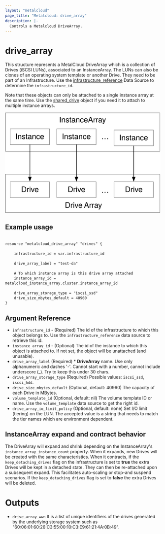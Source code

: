 ```yaml
---
layout: "metalcloud"
page_title: "Metalcloud: drive_array"
description: |-
  Controls a Metalcloud DriveArray.
---
```



# drive_array

This structure represents a MetalCloud DriveArray which is a collection of Drives (iSCSI LUNs), associated to an InstanceArray. The LUNs can also be clones of an operating system template or another Drive. They need to be part of an Infrastructure. Use the [infrastructure_reference](../d/infrastructure_reference.md) Data Source to determine the `infrastructure_id`.

Note that these objects can only be attached to a single instance array at the same time. Use the [shared_drive](./shared_drive.html.md) object if you need it to attach to multiple instance arrays. 

![instances-to-drive-arrays](../assets/introduction-5.svg)


## Example usage

```hcl

resource "metalcloud_drive_array" "drives" {

    infrastructure_id = var.infrastructure_id

    drive_array_label = "test-da"
    
    # To which instance array is this drive array attached
    instance_array_id = metalcloud_instance_array.cluster.instance_array_id
    
    drive_array_storage_type = "iscsi_ssd"
    drive_size_mbytes_default = 40960    
}

```
## Argument Reference

* `infrastructure_id` - (Required) The id of the infrastructure to which this object belongs to. Use the `infrastructure_reference` data source to retrieve this id. 
* `instance_array_id` - (Optional) The id of the instance to which this object is attached to. If not set, the object will be unattached (and unusable).
* `drive_array_label` (Required) *  **DriveArray** name. Use only alphanumeric and dashes '-'. Cannot start with a number, cannot include underscore (_). Try to keep this under 30 chars.
* `drive_array_storage_type` (Required) Possible values: `iscsi_ssd`, `iscsi_hdd`.
* `drive_size_mbytes_default` (Optional, default: 40960) The capacity of each Drive in MBytes.
* `volume_template_id` (Optional, default: nil) The volume template ID or name. Use the `volume_template` data source to get the right id.
* `drive_array_io_limit_policy` (Optional, default: none) Set I/O limit (tiering) on the LUN. The accepted value is a string that needs to match the tier names which are environment dependent.


## InstanceArray expand and contract behavior

The DriveArray will expand and shrink depending on the InstanceArray's `instance_array_instance_count` property. When it expands, new Drives will be created with the same characteristics. When it contracts, if the `keep_detaching_drives` flag on the infrastructure is set to **true** the extra Drives will be kept in a detached state. They can then be re-attached upon a subsequent expand. This facilitates auto-scaling or stop-and suspend scenarios. If the `keep_detaching_drives` flag is set to **false** the extra Drives will be deleted.

# Outputs

* `drive_array_wwn`  It is a list of unique identifiers of the drives generated by the underlying storage system such as "60:06:01:60:26:C3:55:00:10:C3:E9:61:21:4A:0B:49".